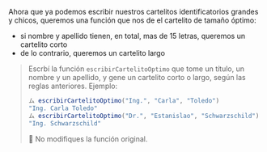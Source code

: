 Ahora que ya podemos escribir nuestros cartelitos identificatorios grandes y chicos, queremos una función que nos de el cartelito de tamaño óptimo: 

* si nombre y apellido tienen, en total, mas de 15 letras, queremos un cartelito corto
* de lo contrario, queremos un cartelito largo

> Escrbí la función `escribirCartelitoOptimo` que tome un título, un nombre y un apellido, y gene un cartelito corto o largo, según las reglas anteriores. Ejemplo: 
> 
> ```javascript
> ム escribirCartelitoOptimo("Ing.", "Carla", "Toledo")
> "Ing. Carla Toledo"
> ム escribirCartelitoOptimo("Dr.", "Estanislao", "Schwarzschild")
> "Ing. Schwarzschild"
> ```
>
> :memo: No modifiques la función original. 